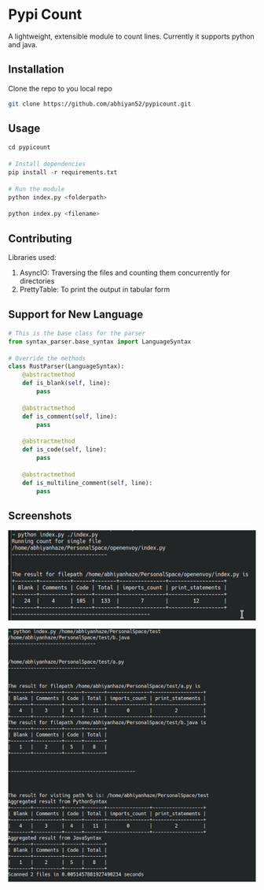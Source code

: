 # Pypi Count

A lightweight, extensible module to count lines. Currently it supports python and java.

## Installation

Clone the repo to you local repo

```bash
git clone https://github.com/abhiyan52/pypicount.git

```

## Usage

```python
cd pypicount

# Install dependencies
pip install -r requirements.txt

# Run the module
python index.py <folderpath>

python index.py <filename>

```

## Contributing

Libraries used:

1. AsyncIO: Traversing the files and counting them concurrently for directories
2. PrettyTable: To print the output in tabular form


## Support for New Language

```python
# This is the base class for the parser
from syntax_parser.base_syntax import LanguageSyntax

# Override the methods 
class RustParser(LanguageSyntax):
    @abstractmethod
    def is_blank(self, line):
        pass

    @abstractmethod
    def is_comment(self, line):
        pass

    @abstractmethod
    def is_code(self, line):
        pass

    @abstractmethod
    def is_multiline_comment(self, line):
        pass

```

## Screenshots

![alt text](https://github.com/abhiyan52/pypicount/blob/master/assets/file_test.png?raw=true)

![alt text](https://github.com/abhiyan52/pypicount/blob/master/assets/folder_read.png?raw=true)
